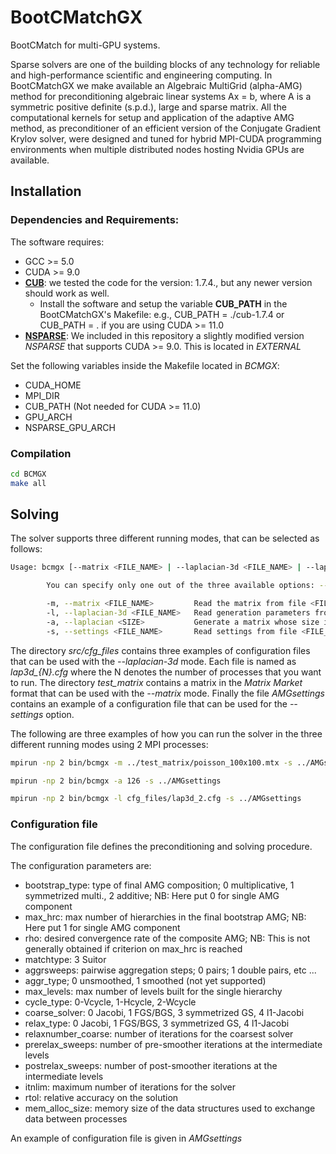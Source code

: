 # BootCMatchGX
BootCMatch for multi-GPU systems.

Sparse solvers are one of the building blocks of any technology for reliable and high-performance scientific and engineering computing. In BootCMatchGX we make available an Algebraic MultiGrid (alpha-AMG) method for preconditioning algebraic linear systems Ax = b, where A is a symmetric positive definite (s.p.d.), large and sparse matrix. All the computational kernels for setup and application of the adaptive AMG method, as preconditioner of an efficient version of the Conjugate Gradient Krylov solver, were designed and tuned for hybrid MPI-CUDA programming environments when multiple distributed nodes hosting Nvidia GPUs are available.

## Installation
### Dependencies and Requirements:

The software requires:
* GCC >= 5.0
* CUDA >= 9.0
* **[CUB](https://nvlabs.github.io/cub/)**: we tested the code for the version: 1.7.4., but any newer version should work as well.
  * Install the software and setup the variable **CUB_PATH** in the BootCMatchGX's Makefile: e.g., CUB_PATH = ./cub-1.7.4 or CUB_PATH = . if you are using CUDA >= 11.0
* **[NSPARSE](https://github.com/EBD-CREST/nsparse)**: We included in this repository a slightly modified version *NSPARSE* that supports CUDA >= 9.0. This is located in *EXTERNAL*

Set the following variables inside the Makefile located in *BCMGX*:
* CUDA_HOME
* MPI_DIR
* CUB_PATH (Not needed for CUDA >= 11.0)
* GPU_ARCH
* NSPARSE_GPU_ARCH

### Compilation

```sh
cd BCMGX 
make all
```

## Solving 

The solver supports three different running modes, that can be selected as follows:

```sh
Usage: bcmgx [--matrix <FILE_NAME> | --laplacian-3d <FILE_NAME> | --laplacian <SIZE>] --settings <FILE_NAME>

        You can specify only one out of the three available options: --matrix, --laplacian-3d and --laplacian

        -m, --matrix <FILE_NAME>         Read the matrix from file <FILE_NAME> in "Matrix Market" format.
        -l, --laplacian-3d <FILE_NAME>   Read generation parameters from file <FILE_NAME>.
        -a, --laplacian <SIZE>           Generate a matrix whose size is <SIZE>^3.
        -s, --settings <FILE_NAME>       Read settings from file <FILE_NAME>.
```

The directory *src/cfg_files* contains three examples of configuration files that can be used with the *--laplacian-3d* mode. Each file is named as *lap3d_{N}.cfg* where the N denotes the number of processes that you want to run. The directory *test_matrix* contains a matrix in the *Matrix Market* format that can be used with the *--matrix* mode. Finally the file *AMGsettings* contains an example of a configuration file that can be used for the *--settings* option. 

The following are three examples of how you can run the solver in the three different running modes using 2 MPI processes:

```sh
mpirun -np 2 bin/bcmgx -m ../test_matrix/poisson_100x100.mtx -s ../AMGsettings

mpirun -np 2 bin/bcmgx -a 126 -s ../AMGsettings

mpirun -np 2 bin/bcmgx -l cfg_files/lap3d_2.cfg -s ../AMGsettings

```

### Configuration file

The configuration file defines the preconditioning and solving procedure.

The configuration parameters are:

* bootstrap_type: type of final AMG composition; 0 multiplicative, 1 symmetrized multi., 2 additive; NB: Here put 0 for single AMG component
* max_hrc: max number of hierarchies in the final bootstrap AMG; NB: Here put 1 for single AMG component
* rho: desired convergence rate of the composite AMG; NB: This is not generally obtained if criterion on max_hrc is reached
* matchtype: 3 Suitor
* aggrsweeps: pairwise aggregation steps; 0 pairs; 1 double pairs, etc ...
* aggr_type; 0 unsmoothed, 1 smoothed (not yet supported)
* max_levels: max number of levels built for the single hierarchy
* cycle_type: 0-Vcycle, 1-Hcycle, 2-Wcycle
* coarse_solver: 0 Jacobi, 1 FGS/BGS, 3 symmetrized GS, 4 l1-Jacobi
* relax_type: 0 Jacobi, 1 FGS/BGS, 3 symmetrized GS, 4 l1-Jacobi
* relaxnumber_coarse: number of iterations for the coarsest solver
* prerelax_sweeps: number of pre-smoother iterations at the intermediate levels
* postrelax_sweeps: number of post-smoother iterations at the intermediate levels
* itnlim: maximum number of iterations for the solver
* rtol: relative accuracy on the solution
* mem_alloc_size: memory size of the data structures used to exchange data between processes
 
An example of configuration file is given in *AMGsettings*
